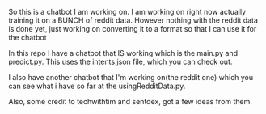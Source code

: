 So this is a chatbot I am working on.  I am working on right now actually training it on a BUNCH of reddit data.
However nothing with the reddit data is done yet, just working on converting it to a format so that I can use it for the chatbot

In this repo I have a chatbot that IS working which is the main.py and predict.py.  This uses the intents.json file, which you can check out.

I also have another chatbot that I'm working on(the reddit one) which you can see what i have so far at the usingRedditData.py.

Also, some credit to techwithtim and sentdex, got a few ideas from them.